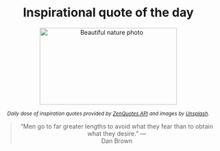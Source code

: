 
<div align="center">

# Inspirational quote of the day

<img src="./data/photo.jpeg" alt="Beautiful nature photo" width="320" height="180">

<sub><i>Daily dose of inspiration quotes provided by [ZenQuotes API](https://zenquotes.io/) and images by [Unsplash](https://unsplash.com/).</i></sub>


<blockquote>&ldquo;Men go to far greater lengths to avoid what they fear than to obtain what they desire.&rdquo; &mdash; <footer>Dan Brown</footer></blockquote>

</div>
